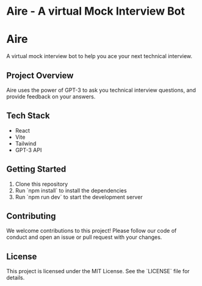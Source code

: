 <!DOCTYPE html>
<html>
  <head>
    <meta charset="UTF-8">
    <h1>Aire - A virtual Mock Interview Bot</h1>
  </head>
  <body>
    <h1>Aire</h1>
    <p>A virtual mock interview bot to help you ace your next technical interview.</p>
    <h2>Project Overview</h2>
    <p>Aire uses the power of GPT-3 to ask you technical interview questions, and provide feedback on your answers.</p>
    <h2>Tech Stack</h2>
    <ul>
      <li>React</li>
      <li>Vite</li>
      <li>Tailwind</li>
      <li>GPT-3 API</li>
    </ul>
    <h2>Getting Started</h2>
    <ol>
      <li>Clone this repository</li>
      <li>Run `npm install` to install the dependencies</li>
      <li>Run `npm run dev` to start the development server</li>
    </ol>
    <h2>Contributing</h2>
    <p>We welcome contributions to this project! Please follow our code of conduct and open an issue or pull request with your changes.</p>
    <h2>License</h2>
    <p>This project is licensed under the MIT License. See the `LICENSE` file for details.</p>
  </body>
</html>

